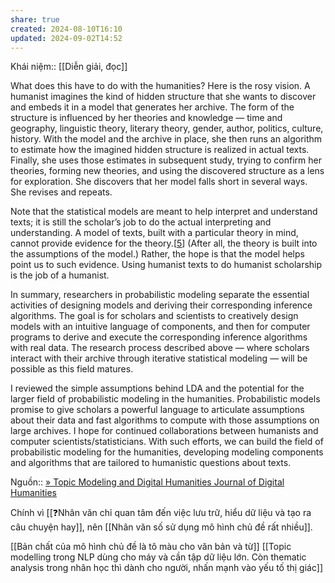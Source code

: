 ```yaml
---
share: true
created: 2024-08-10T16:10
updated: 2024-09-02T14:52
---
```

Khái niệm:: [[Diễn giải, đọc]]

What does this have to do with the humanities? Here is the rosy vision. A humanist imagines the kind of hidden structure that she wants to discover and embeds it in a model that generates her archive. The form of the structure is influenced by her theories and knowledge — time and geography, linguistic theory, literary theory, gender, author, politics, culture, history. With the model and the archive in place, she then runs an algorithm to estimate how the imagined hidden structure is realized in actual texts. Finally, she uses those estimates in subsequent study, trying to confirm her theories, forming new theories, and using the discovered structure as a lens for exploration. She discovers that her model falls short in several ways. She revises and repeats.

Note that the statistical models are meant to help interpret and understand texts; it is still the scholar’s job to do the actual interpreting and understanding. A model of texts, built with a particular theory in mind, cannot provide evidence for the theory.[[5](https://journalofdigitalhumanities.org/2-1/topic-modeling-and-digital-humanities-by-david-m-blei/#topic-modeling-and-digital-humanities-by-david-m-blei-n-5)] (After all, the theory is built into the assumptions of the model.) Rather, the hope is that the model helps point us to such evidence. Using humanist texts to do humanist scholarship is the job of a humanist.

In summary, researchers in probabilistic modeling separate the essential activities of designing models and deriving their corresponding inference algorithms. The goal is for scholars and scientists to creatively design models with an intuitive language of components, and then for computer programs to derive and execute the corresponding inference algorithms with real data. The research process described above — where scholars interact with their archive through iterative statistical modeling — will be possible as this field matures.

I reviewed the simple assumptions behind LDA and the potential for the larger field of probabilistic modeling in the humanities. Probabilistic models promise to give scholars a powerful language to articulate assumptions about their data and fast algorithms to compute with those assumptions on large archives. I hope for continued collaborations between humanists and computer scientists/statisticians. With such efforts, we can build the field of probabilistic modeling for the humanities, developing modeling components and algorithms that are tailored to humanistic questions about texts.

Nguồn:: [» Topic Modeling and Digital Humanities Journal of Digital Humanities](https://journalofdigitalhumanities.org/2-1/topic-modeling-and-digital-humanities-by-david-m-blei/)

Chính vì [[❓Nhân văn chỉ quan tâm đến việc lưu trữ, hiểu dữ liệu và tạo ra câu chuyện hay]], nên [[Nhân văn số sử dụng mô hình chủ đề rất nhiều]].

[[Bản chất của mô hình chủ đề là tô màu cho văn bản và từ]]
[[Topic modelling trong NLP dùng cho máy và cần tập dữ liệu lớn. Còn thematic analysis trong nhân học thì dành cho người, nhấn mạnh vào yếu tố thị giác]]
